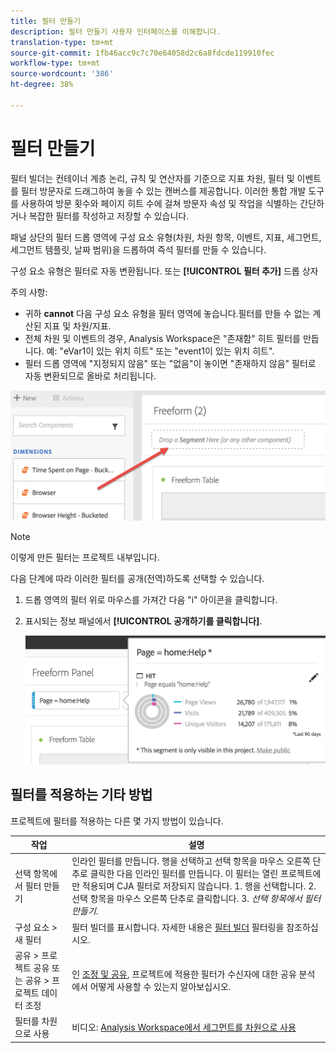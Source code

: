 ```yaml
---
title: 필터 만들기
description: 필터 만들기 사용자 인터페이스를 이해합니다.
translation-type: tm+mt
source-git-commit: 1fb46acc9c7c70e64058d2c6a8fdcde119910fec
workflow-type: tm+mt
source-wordcount: '386'
ht-degree: 38%

---
```



# 필터 만들기

필터 빌더는 컨테이너 계층 논리, 규칙 및 연산자를 기준으로 지표 차원, 필터 및 이벤트를 필터 방문자로 드래그하여 놓을 수 있는 캔버스를 제공합니다. 이러한 통합 개발 도구를 사용하여 방문 횟수와 페이지 히트 수에 걸쳐 방문자 속성 및 작업을 식별하는 간단하거나 복잡한 필터를 작성하고 저장할 수 있습니다.

패널 상단의 필터 드롭 영역에 구성 요소 유형(차원, 차원 항목, 이벤트, 지표, 세그먼트, 세그먼트 템플릿, 날짜 범위)을 드롭하여 즉석 필터를 만들 수 있습니다.

구성 요소 유형은 필터로 자동 변환됩니다. 또는 **[!UICONTROL 필터 추가]** 드롭 상자

주의 사항:

* 귀하 **cannot** 다음 구성 요소 유형을 필터 영역에 놓습니다.필터를 만들 수 없는 계산된 지표 및 차원/지표.
* 전체 차원 및 이벤트의 경우, Analysis Workspace은 &quot;존재함&quot; 히트 필터를 만듭니다. 예: &quot;eVar1이 있는 위치 히트&quot; 또는 &quot;event1이 있는 위치 히트&quot;.
* 필터 드롭 영역에 &quot;지정되지 않음&quot; 또는 &quot;없음&quot;이 놓이면 &quot;존재하지 않음&quot; 필터로 자동 변환되므로 올바로 처리됩니다.

![](assets/segment-dropzone.png)

>[!NOTE]
>
>이렇게 만든 필터는 프로젝트 내부입니다.

다음 단계에 따라 이러한 필터를 공개(전역)하도록 선택할 수 있습니다.

1. 드롭 영역의 필터 위로 마우스를 가져간 다음 &quot;i&quot; 아이콘을 클릭합니다.
1. 표시되는 정보 패널에서 **[!UICONTROL 공개하기를 클릭합니다]**.

   ![](assets/segment-info.png)

## 필터를 적용하는 기타 방법

프로젝트에 필터를 적용하는 다른 몇 가지 방법이 있습니다.

| 작업 | 설명 |
|--- |--- |
| 선택 항목에서 필터 만들기 | 인라인 필터를 만듭니다. 행을 선택하고 선택 항목을 마우스 오른쪽 단추로 클릭한 다음 인라인 필터를 만듭니다. 이 필터는 열린 프로젝트에만 적용되며 CJA 필터로 저장되지 않습니다. 1. 행을 선택합니다. 2. 선택 항목을 마우스 오른쪽 단추로 클릭합니다. 3. *선택 항목에서 필터 만들기*. |
| 구성 요소 > 새 필터 | 필터 빌더를 표시합니다. 자세한 내용은 [필터 빌더](https://docs.adobe.com/content/help/ko-KR/analytics/components/segmentation/segmentation-workflow/seg-build.html) 필터링을 참조하십시오. |
| 공유 > 프로젝트 공유 또는 공유 > 프로젝트 데이터 조정 | 인 [조정 및 공유](https://docs.adobe.com/content/help/ko-KR/analytics/analyze/analysis-workspace/curate-share/curate.html#concept_4A9726927E7C44AFA260E2BB2721AFC6), 프로젝트에 적용한 필터가 수신자에 대한 공유 분석에서 어떻게 사용할 수 있는지 알아보십시오. |
| 필터를 차원으로 사용 | 비디오: [Analysis Workspace에서 세그먼트를 차원으로 사용](https://www.youtube.com/watch?v=WmSdReKTWto&amp;list=PL2tCx83mn7GuNnQdYGOtlyCu0V5mEZ8sS&amp;index=39) |
